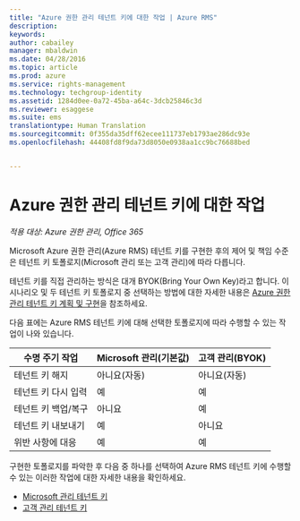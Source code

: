 ```yaml
---
title: "Azure 권한 관리 테넌트 키에 대한 작업 | Azure RMS"
description: 
keywords: 
author: cabailey
manager: mbaldwin
ms.date: 04/28/2016
ms.topic: article
ms.prod: azure
ms.service: rights-management
ms.technology: techgroup-identity
ms.assetid: 1284d0ee-0a72-45ba-a64c-3dcb25846c3d
ms.reviewer: esaggese
ms.suite: ems
translationtype: Human Translation
ms.sourcegitcommit: 0f355da35dff62ecee111737eb1793ae286dc93e
ms.openlocfilehash: 44408fd8f9da73d8050e0938aa1cc9bc76688bed


---
```


# Azure 권한 관리 테넌트 키에 대한 작업

*적용 대상: Azure 권한 관리, Office 365*

Microsoft Azure 권한 관리(Azure RMS) 테넌트 키를 구현한 후의 제어 및 책임 수준은 테넌트 키 토폴로지(Microsoft 관리 또는 고객 관리)에 따라 다릅니다.

테넌트 키를 직접 관리하는 방식은 대개 BYOK(Bring Your Own Key)라고 합니다. 이 시나리오 및 두 테넌트 키 토폴로지 중 선택하는 방법에 대한 자세한 내용은 [Azure 권한 관리 테넌트 키 계획 및 구현](../plan-design/plan-implement-tenant-key.md)을 참조하세요.

다음 표에는 Azure RMS 테넌트 키에 대해 선택한 토폴로지에 따라 수행할 수 있는 작업이 나와 있습니다.

|수명 주기 작업|Microsoft 관리(기본값)|고객 관리(BYOK)|
|-----------------------|-------------------------------|---------------------------|
|테넌트 키 해지|아니요(자동)|아니요(자동)|
|테넌트 키 다시 입력|예|예|
|테넌트 키 백업/복구|아니요|예|
|테넌트 키 내보내기|예|아니요|
|위반 사항에 대응|예|예|

구현한 토폴로지를 파악한 후 다음 중 하나를 선택하여 Azure RMS 테넌트 키에 수행할 수 있는 이러한 작업에 대한 자세한 내용을 확인하세요.


- [Microsoft 관리 테넌트 키](operations-microsoft-managed-tenant-key.md)
- [고객 관리 테넌트 키](operations-customer-managed-tenant-key.md)







<!--HONumber=Jun16_HO4-->


